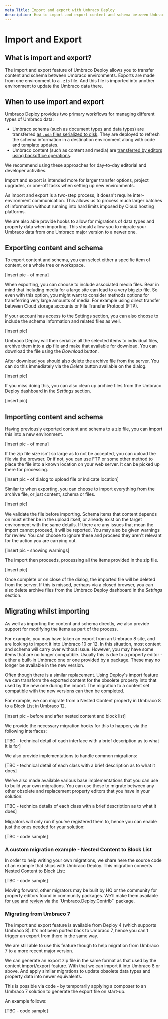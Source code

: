 ```yaml
---
meta.Title: Import and export with Umbraco Deploy
description: How to import and export content and schema between Umbraco environments and projects
---
```


# Import and Export

## What is import and export?

The import and export feature of Umbraco Deploy allows you to transfer content and schema between Umbraco environments. Exports are made from one environment to a `.zip` file. And this file is imported into another environment to update the Umbraco data there.

## When to use import and export

Umbraco Deploy provides two primary workflows for managing different types of Umbraco data:

- Umbraco schema (such as document types and data types) are transferred [as `.uda` files serialized to disk](./deploying-changes.md). They are deployed to refresh the schema information in a destination environment along with code and template updates.
- Umbraco content (such as content and media) are [transferred by editors using backoffice operations](./content-transfer.md).

We recommend using these approaches for day-to-day editorial and developer activities.

Import and export is intended more for larger transfer options, project upgrades, or one-off tasks when setting up new environments.

As import and export is a two-step process, it doesn't require inter-environment communication. This allows us to process much larger batches of information without running into hard limits imposed by Cloud hosting platforms.

We are also able provide hooks to allow for migrations of data types and property data when importing. This should allow you to migrate your Umbraco data from one Umbraco major version to a newer one.

## Exporting content and schema

To export content and schema, you can select either a specific item of content, or a whole tree or workspace.

[insert pic - of menu]

When exporting, you can choose to include associated media files.  Bear in mind that including media for a large site can lead to a very big zip file.  So even with this option, you might want to consider methods options for transferring very large amounts of media. For example using direct transfer between Cloud storage accounts or File Transfer Protocol (FTP).

If your account has access to the Settings section, you can also choose to include the schema information and related files as well.

[insert pic]

Umbraco Deploy will then serialize all the selected items to individual files, archive them into a zip file and make that available for download.  You can download the file using the _Download_ button.

After download you should also delete the archive file from the server. You can do this immediately via the _Delete_ button available on the dialog.

[insert pic]

If you miss doing this, you can also clean up archive files from the Umbraco Deploy dashboard in the _Settings_ section.

[insert pic]

## Importing content and schema

Having previously exported content and schema to a zip file, you can import this into a new environment.

[insert pic - of menu]

If the zip file size isn't so large as to not be accepted, you can upload the file via the browser.  Or if not, you can use FTP or some other method to place the file into a known location on your web server. It can be picked up there for processing.

[insert pic - of dialog to upload file or indicate location]

Similar to when exporting, you can choose to import everything from the archive file, or just content, schema or files.

[insert pic]

We validate the file before importing.  Schema items that content depends on must either be in the upload itself, or already exist on the target environment with the same details.  If there are any issues that mean the import cannot proceed, it will be reported.  You may also be given warnings for review. You can choose to ignore these and proceed they aren't relevant for the action you are carrying out.

[insert pic - showing warnings]

The import then proceeds, processing all the items provided in the zip file.

[insert pic]

Once complete or on close of the dialog, the imported file will be deleted from the server. If this is missed, perhaps via a closed browser, you can also delete archive files from the Umbraco Deploy dashboard in the _Settings_ section.

## Migrating whilst importing

As well as importing the content and schema directly, we also provide support for modifying the items as part of the process.

For example, you may have taken an export from an Umbraco 8 site, and are looking to import it into Umbraco 10 or 12.  In this situation, most content and schema will carry over without issue. However, you may have some items that are no longer compatible.  Usually this is due to a property editor - either a built-in Umbraco one or one provided by a package. These may no longer be available in the new version.

Often though there is a similar replacement. Using Deploy's import feature we can transform the exported content for the obsolete property into that used by the new one during the import. The migration to a content set compatible with the new versions can then be completed.

For example, we can migrate from a Nested Content property in Umbraco 8 to a Block List in Umbraco 12.

[insert pic - before and after nested content and block list]

We provide the necessary migration hooks for this to happen, via the following interfaces:

[TBC - technical detail of each interface with a brief description as to what it is for]

We also provide implementations to handle common migrations:

[TBC - technical detail of each class with a brief description as to what it does]

We've also made available various base implementations that you can use to build your own migrations. You can use these to migrate between any other obsolete and replacement property editors that you have in your solution:

[TBC - technica details of each class with a brief description as to what it does]

Migrators will only run if you've registered them to, hence you can enable just the ones needed for your solution:

[TBC - code sample]

### A custom migration example - Nested Content to Block List

In order to help writing your own migrations, we share here the source code of an example that ships with Umbraco Deploy. This migration converts Nested Content to Block List:

[TBC - code sample]

Moving forward, other migrators may be built by HQ or the community for property editors found in community packages. We'll make them available for [use](https://www.nuget.org/packages/Umbraco.Deploy.Contrib) and [review](https://github.com/umbraco/Umbraco.Deploy.Contrib) via the `Umbraco.Deploy.Contrib`` package.

### Migrating from Umbraco 7

The import and export feature is available from Deploy 4 (which supports Umbraco 8). It's not been ported back to Umbraco 7, hence you can't trigger an export from there in the same way.

We are still able to use this feature though to help migration from Umbraco 7 to a more recent major version.

We can generate an export zip file in the same format as that used by the content import/export feature. With that we can import it into Umbraco 8 or above.  And apply similar migrations to update obsolete data types and property data into newer equivalents.

This is possible via code - by temporarily applying a composer to an Umbraco 7 solution to generate the export file on start-up.

An example follows:

[TBC - code sample]





